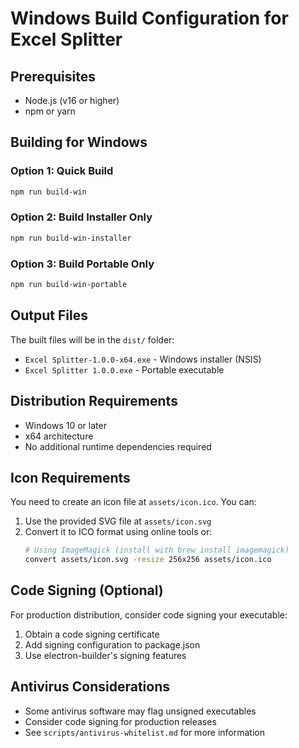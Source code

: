 # Windows Build Configuration for Excel Splitter

## Prerequisites

- Node.js (v16 or higher)
- npm or yarn

## Building for Windows

### Option 1: Quick Build

```bash
npm run build-win
```

### Option 2: Build Installer Only

```bash
npm run build-win-installer
```

### Option 3: Build Portable Only

```bash
npm run build-win-portable
```

## Output Files

The built files will be in the `dist/` folder:

- `Excel Splitter-1.0.0-x64.exe` - Windows installer (NSIS)
- `Excel Splitter 1.0.0.exe` - Portable executable

## Distribution Requirements

- Windows 10 or later
- x64 architecture
- No additional runtime dependencies required

## Icon Requirements

You need to create an icon file at `assets/icon.ico`. You can:

1. Use the provided SVG file at `assets/icon.svg`
2. Convert it to ICO format using online tools or:
   ```bash
   # Using ImageMagick (install with brew install imagemagick)
   convert assets/icon.svg -resize 256x256 assets/icon.ico
   ```

## Code Signing (Optional)

For production distribution, consider code signing your executable:

1. Obtain a code signing certificate
2. Add signing configuration to package.json
3. Use electron-builder's signing features

## Antivirus Considerations

- Some antivirus software may flag unsigned executables
- Consider code signing for production releases
- See `scripts/antivirus-whitelist.md` for more information
